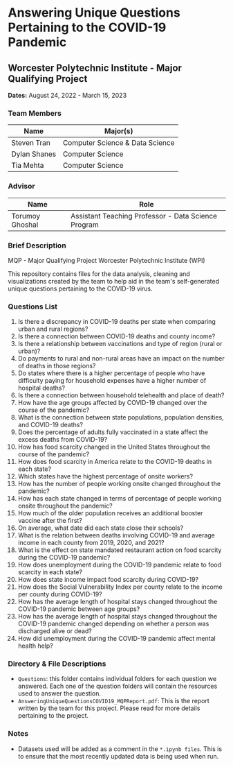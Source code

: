 # Answering Unique Questions Pertaining to the COVID-19 Pandemic

## Worcester Polytechnic Institute - Major Qualifying Project
**Dates:** August 24, 2022 - March 15, 2023

### Team Members

| Name          | Major(s)                   |
|---------------|----------------------------|
| Steven Tran   | Computer Science & Data Science |
| Dylan Shanes  | Computer Science           |
| Tia Mehta     | Computer Science           |

### Advisor
| Name           | Role                               |
|----------------|------------------------------------|
| Torumoy Ghoshal | Assistant Teaching Professor - Data Science Program |

### Brief Description
MQP - Major Qualifying Project Worcester Polytechnic Institute (WPI)

This repository contains files for the data analysis, cleaning and visualizations created by the team to help aid in the team's self-generated unique questions pertaining to the COVID-19 virus.

### Questions List
1. Is there a discrepancy in COVID-19 deaths per state when comparing urban and rural regions?
2. Is there a connection between COVID-19 deaths and county income?
3. Is there a relationship between vaccinations and type of region (rural or urban)?
4. Do payments to rural and non-rural areas have an impact on the number of deaths in those regions?
5. Do states where there is a higher percentage of people who have difficulty paying for household expenses have a higher number of hospital deaths?
6. Is there a connection between household telehealth and place of death?
7. How have the age groups affected by COVID-19 changed over the course of the pandemic?
8. What is the connection between state populations, population densities, and COVID-19 deaths?
9. Does the percentage of adults fully vaccinated in a state affect the excess deaths from COVID-19?
10. How has food scarcity changed in the United States throughout the course of the pandemic?
11. How does food scarcity in America relate to the COVID-19 deaths in each state?
12. Which states have the highest percentage of onsite workers?
13. How has the number of people working onsite changed throughout the pandemic?
14. How has each state changed in terms of percentage of people working onsite throughout the pandemic?
15. How much of the older population receives an additional booster vaccine after the first?
16. On average, what date did each state close their schools?
17. What is the relation between deaths involving COVID-19 and average income in each county from 2019, 2020, and 2021?
18. What is the effect on state mandated restaurant action on food scarcity during the COVID-19 pandemic?
19. How does unemployment during the COVID-19 pandemic relate to food scarcity in each state?
20. How does state income impact food scarcity during COVID-19?
21. How does the Social Vulnerability Index per county relate to the income per county during COVID-19?
22. How has the average length of hospital stays changed throughout the COVID-19 pandemic between age groups?
23. How has the average length of hospital stays changed throughout the COVID-19 pandemic changed depending on whether a person was discharged alive or dead?
24. How did unemployment during the COVID-19 pandemic affect mental health help?

### Directory & File Descriptions
- `Questions`: this folder contains individual folders for each question we answered. Each one of the question folders will contain the resources used to answer the question.
- `AnsweringUniqueQuestionsCOVID19_MQPReport.pdf`: This is the report written by the team for this project. Please read for more details pertaining to the project.

### Notes
- Datasets used will be added as a comment in the `*.ipynb files`. This is to ensure that the most recently updated data is being used when run.
